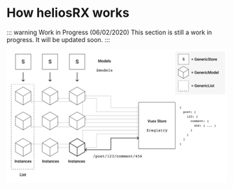 # How heliosRX works

::: warning Work in Progress (06/02/2020)
This section is still a work in progress. It will be updated soon.
:::

![Internal Architecture](./img/internal.png)
